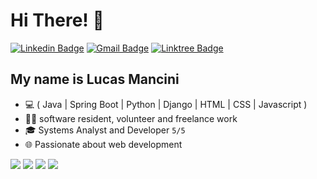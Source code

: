 <h1>Hi There! 👋</h1>

[![Linkedin Badge](https://img.shields.io/badge/-LinkedIn-6633cc?style=flat-square&logo=Linkedin&logoColor=white&labelColor=blue&color=blue&link=https://www.linkedin.com/in/lucasgmancini/)](https://www.linkedin.com/in/lucasgmancini/)
[![Gmail Badge](https://img.shields.io/badge/-mancini.lucasg@gmail.com-6633cc?style=flat-square&logo=Gmail&logoColor=white&labelColor=blue&color=blue&link=mailto:mancini.lucasg@gmail.com)](mailto:mancini.lucasg@gmail.com)
[![Linktree Badge](https://img.shields.io/badge/-linktree-6633cc?style=flat-square&logo=Linktree&logoColor=white&labelColor=blue&color=blue&link=https://linktr.ee/mancinilucas)](https://linktr.ee/mancinilucas)

## My name is Lucas Mancini
- 💻 ( Java | Spring Boot | Python | Django | HTML | CSS | Javascript ) 
- 👩‍💻 software resident, volunteer and freelance work
- 🎓 Systems Analyst and Developer `5/5` 
- 🌐 Passionate about web development
  
![](http://github-profile-summary-cards.vercel.app/api/cards/profile-details?username=mancinilucas&theme=darcula)
![](http://github-profile-summary-cards.vercel.app/api/cards/repos-per-language?username=mancinilucas&theme=darcula)
![](http://github-profile-summary-cards.vercel.app/api/cards/most-commit-language?username=mancinilucas&theme=darcula)
![](http://github-profile-summary-cards.vercel.app/api/cards/stats?username=mancinilucas&theme=darcula)


